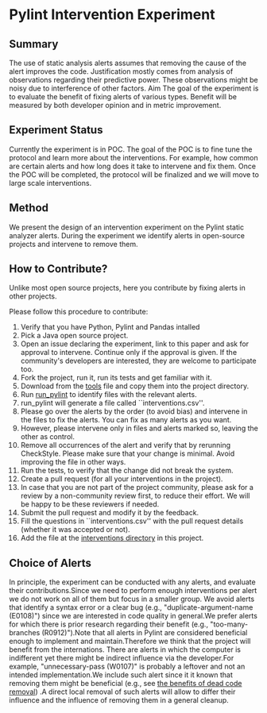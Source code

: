 # Pylint Intervention Experiment

## Summary

The use of static analysis alerts assumes that removing the cause of the alert improves the code. Justification mostly comes
from analysis of observations regarding their predictive power. These observations might be noisy due to interference of other
factors. Aim The goal of the experiment is to evaluate the benefit of fixing alerts of various types. Benefit will be measured by both developer opinion and in metric improvement.

## Experiment Status
Currently the experiment is in POC.
The goal of the POC is to fine tune the protocol and learn more about the interventions.
For example, how common are certain alerts and how long does it take to intervene and fix them.
Once the POC will be completed, the protocol will be finalized and we will move to large scale interventions.

## Method
We present the design of an intervention experiment on the Pylint static analyzer alerts. During the experiment we identify alerts in open-source projects and intervene to remove them.

## How to Contribute?

Unlike most open source projects, here you contribute by fixing alerts in other projects.

Please follow this procedure to contribute:

1. Verify that you have Python, Pylint and Pandas intalled
2. Pick a Java open source project.
3. Open an issue declaring the experiment, link to this paper and ask for approval to intervene. Continue only if the approval is given. If the community's developers are interested, they are welcome to participate too.
4. Fork the project, run it, run its tests and get familiar with it.
5. Download from the [tools](https://github.com/evidencebp/pylint-intervention/tree/main/tools) file and copy them into the project directory.
6. Run [run_pylint](https://github.com/evidencebp/pylint-intervention/blob/main/tools/run_pylint.py) to identify files with the relevant alerts.
7. run_pylint will generate a file called ``interventions.csv''.
8. Please go over the alerts by the order (to avoid bias) and intervene in the files to fix the alerts. You can fix as many alerts as you want.
9. However, please intervene only in files and alerts marked so, leaving the other as control.
10. Remove all occurrences of the alert and verify that by rerunning CheckStyle. Please make sure that your change is minimal. Avoid improving the file in other ways.
11. Run the tests, to verify that the change did not break the system.
12. Create a pull request (for all your interventions in the project).
13. In case that you are not part of the project community, please ask for a review by a non-community review first, to reduce their effort. We will be happy to be these reviewers if needed.
14. Submit the pull request and modify it by the feedback.
15. Fill the questions in ``interventions.csv'' with the pull request details (whether it was accepted or not).
16. Add the file at the [interventions directory](https://github.com/evidencebp/pylint-intervention/tree/main/interventions) in this project.

## Choice of Alerts

In principle, the experiment can be conducted with any alerts, and evaluate their contributions.Since we need to perform enough interventions per alert we do not work on all of them but focus in a smaller group.
We avoid alerts that identify a syntax error or a clear bug (e.g., "duplicate-argument-name (E0108)") since we are interested in code quality in general.We prefer alerts for which there is prior research regarding their benefit (e.g., "too-many-branches (R0912)").Note that all alerts in Pylint are considered beneficial enough to implement and maintain.Therefore we think that the project will benefit from the internations.
There are alerts in which the computer is indifferent yet there might be indirect influence via the developer.For example, "unnecessary-pass (W0107)" is probably a leftover and not an intended implementation.We include such alert since it it known that removing them might be beneficial (e.g., see [the benefits of dead code removal](https://www.cs.huji.ac.il/w~feit/papers/Refactor19PROMISE.pdf)) .A direct local removal of such alerts will allow to differ their influence and the influence of removing them in a general cleanup.


